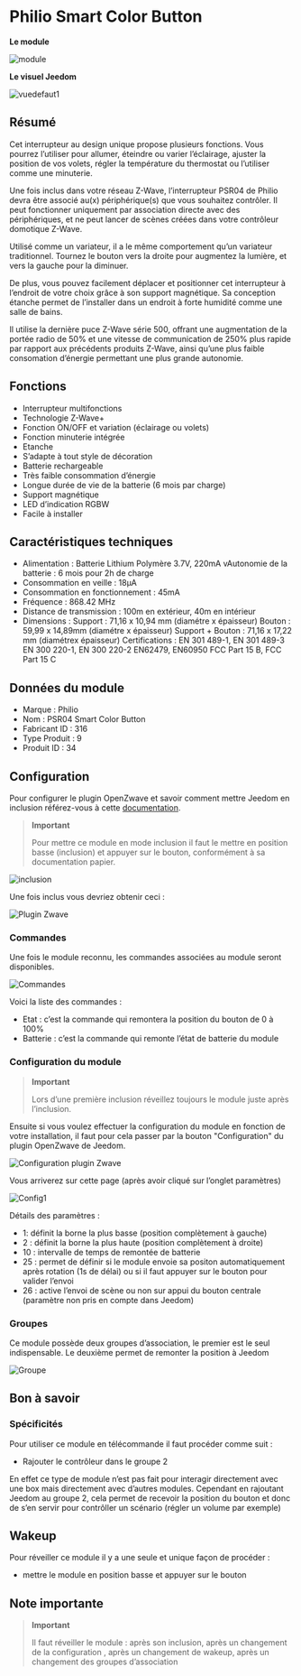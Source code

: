 # Philio Smart Color Button

**Le module**

![module](images/philio.psr04/module.jpg)

**Le visuel Jeedom**

![vuedefaut1](images/philio.psr04/vuedefaut1.jpg)

## Résumé

Cet interrupteur au design unique propose plusieurs fonctions. Vous pourrez l’utiliser pour allumer, éteindre ou varier l’éclairage, ajuster la position de vos volets, régler la température du thermostat ou l’utiliser comme une minuterie.

Une fois inclus dans votre réseau Z-Wave, l’interrupteur PSR04 de Philio devra être associé au(x) périphérique(s) que vous souhaitez contrôler. Il peut fonctionner uniquement par association directe avec des périphériques, et ne peut lancer de scènes créées dans votre contrôleur domotique Z-Wave.

Utilisé comme un variateur, il a le même comportement qu’un variateur traditionnel. Tournez le bouton vers la droite pour augmentez la lumière, et vers la gauche pour la diminuer.

De plus, vous pouvez facilement déplacer et positionner cet interrupteur à l’endroit de votre choix grâce à son support magnétique. Sa conception étanche permet de l’installer dans un endroit à forte humidité comme une salle de bains.

Il utilise la dernière puce Z-Wave série 500, offrant une augmentation de la portée radio de 50% et une vitesse de communication de 250% plus rapide par rapport aux précédents produits Z-Wave, ainsi qu’une plus faible consomation d’énergie permettant une plus grande autonomie.

## Fonctions

-   Interrupteur multifonctions
-   Technologie Z-Wave+
-   Fonction ON/OFF et variation (éclairage ou volets)
-   Fonction minuterie intégrée
-   Etanche
-   S’adapte à tout style de décoration
-   Batterie rechargeable
-   Très faible consommation d’énergie
-   Longue durée de vie de la batterie (6 mois par charge)
-   Support magnétique
-   LED d’indication RGBW
-   Facile à installer

## Caractéristiques techniques

-   Alimentation : Batterie Lithium Polymère 3.7V, 220mA vAutonomie de la batterie : 6 mois pour 2h de charge
-   Consommation en veille : 18µA
-   Consommation en fonctionnement : 45mA
-   Fréquence : 868.42 MHz
-   Distance de transmission : 100m en extérieur, 40m en intérieur
-   Dimensions : Support : 71,16 x 10,94 mm (diamétre x épaisseur) Bouton : 59,99 x 14,89mm (diamétre x épaisseur) Support + Bouton : 71,16 x 17,22 mm (diamétrex épaisseur) Certifications : EN 301 489-1, EN 301 489-3 EN 300 220-1, EN 300 220-2 EN62479, EN60950 FCC Part 15 B, FCC Part 15 C

## Données du module

-   Marque : Philio
-   Nom : PSR04 Smart Color Button
-   Fabricant ID : 316
-   Type Produit : 9
-   Produit ID : 34

## Configuration

Pour configurer le plugin OpenZwave et savoir comment mettre Jeedom en inclusion référez-vous à cette [documentation](../plugins/automation%20protocol/openzwave/).

> **Important**
>
> Pour mettre ce module en mode inclusion il faut le mettre en position basse (inclusion) et appuyer sur le bouton, conformément à sa documentation papier.

![inclusion](images/philio.psr04/inclusion.jpg)

Une fois inclus vous devriez obtenir ceci :

![Plugin Zwave](images/philio.psr04/information.jpg)

### Commandes

Une fois le module reconnu, les commandes associées au module seront disponibles.

![Commandes](images/philio.psr04/commandes.jpg)

Voici la liste des commandes :

-   Etat : c’est la commande qui remontera la position du bouton de 0 à 100%
-   Batterie : c’est la commande qui remonte l’état de batterie du module

### Configuration du module

> **Important**
>
> Lors d’une première inclusion réveillez toujours le module juste après l’inclusion.

Ensuite si vous voulez effectuer la configuration du module en fonction de votre installation, il faut pour cela passer par la bouton "Configuration" du plugin OpenZwave de Jeedom.

![Configuration plugin Zwave](images/plugin/bouton_configuration.jpg)

Vous arriverez sur cette page (après avoir cliqué sur l’onglet paramètres)

![Config1](images/philio.psr04/config1.jpg)

Détails des paramètres :

-   1: définit la borne la plus basse (position complètement à gauche)
-   2 : définit la borne la plus haute (position complètement à droite)
-   10 : intervalle de temps de remontée de batterie
-   25 : permet de définir si le module envoie sa positon automatiquement après rotation (1s de délai) ou si il faut appuyer sur le bouton pour valider l’envoi
-   26 : active l’envoi de scène ou non sur appui du bouton centrale (paramètre non pris en compte dans Jeedom)

### Groupes

Ce module possède deux groupes d’association, le premier est le seul indispensable. Le deuxième permet de remonter la position à Jeedom

![Groupe](images/philio.psr04/groupe.jpg)

## Bon à savoir

### Spécificités

Pour utiliser ce module en télécommande il faut procéder comme suit :

-   Rajouter le contrôleur dans le groupe 2

En effet ce type de module n’est pas fait pour interagir directement avec une box mais directement avec d’autres modules. Cependant en rajoutant Jeedom au groupe 2, cela permet de recevoir la position du bouton et donc de s’en servir pour contrôller un scénario (régler un volume par exemple)

## Wakeup

Pour réveiller ce module il y a une seule et unique façon de procéder :

-   mettre le module en position basse et appuyer sur le bouton

## Note importante

> **Important**
>
> Il faut réveiller le module : après son inclusion, après un changement de la configuration , après un changement de wakeup, après un changement des groupes d’association
